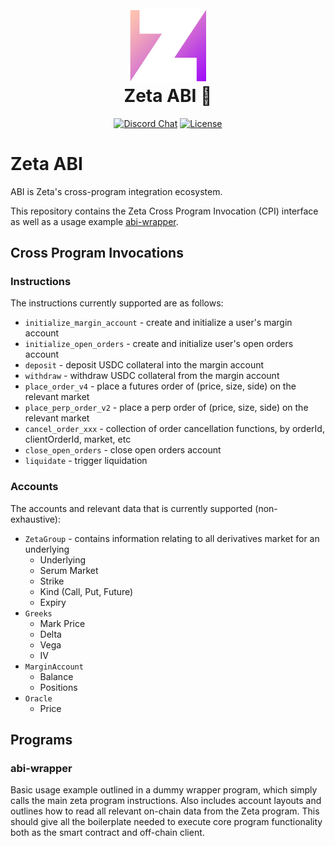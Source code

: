 <div align="center">
  <img height="120px" src="./logo.png" />

  <h1 style="margin-top: 0px">Zeta ABI 🧬</h1>

  <p>
    <a href="https://discord.gg/dD7YREfBkR"
      ><img
        alt="Discord Chat"
        src="https://img.shields.io/discord/841556000632078378?color=blueviolet"
    /></a>
    <a href="https://opensource.org/licenses/Apache-2.0"
      ><img
        alt="License"
        src="https://img.shields.io/github/license/project-serum/anchor?color=blueviolet"
    /></a>
  </p>
</div>

# Zeta ABI

ABI is Zeta's cross-program integration ecosystem.

This repository contains the Zeta Cross Program Invocation (CPI) interface as well as a usage example [abi-wrapper](./abi-wrapper/).

## Cross Program Invocations

### Instructions

The instructions currently supported are as follows:

- `initialize_margin_account` - create and initialize a user's margin account
- `initialize_open_orders` - create and initialize user's open orders account
- `deposit` - deposit USDC collateral into the margin account
- `withdraw` - withdraw USDC collateral from the margin account
- `place_order_v4` - place a futures order of (price, size, side) on the relevant market
- `place_perp_order_v2` - place a perp order of (price, size, side) on the relevant market
- `cancel_order_xxx` - collection of order cancellation functions, by orderId, clientOrderId, market, etc
- `close_open_orders` - close open orders account
- `liquidate` - trigger liquidation

### Accounts

The accounts and relevant data that is currently supported (non-exhaustive):

- `ZetaGroup` - contains information relating to all derivatives market for an underlying
  - Underlying
  - Serum Market
  - Strike
  - Kind (Call, Put, Future)
  - Expiry
- `Greeks`
  - Mark Price
  - Delta
  - Vega
  - IV
- `MarginAccount`
  - Balance
  - Positions
- `Oracle`
  - Price

## Programs

### abi-wrapper

Basic usage example outlined in a dummy wrapper program, which simply calls the main zeta program instructions. Also includes account layouts and outlines how to read all relevant on-chain data from the Zeta program.
This should give all the boilerplate needed to execute core program functionality both as the smart contract and off-chain client.
